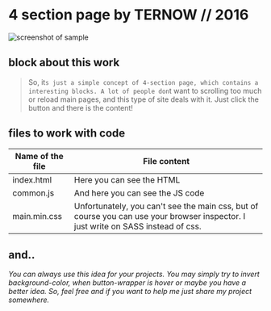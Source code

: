 # 4 section page by TERNOW // 2016


![screenshot of sample](/img/giphy!.gif)

## block about this work
> So, it`s just a simple concept of 4-section page, which contains a interesting blocks. A lot of people don`t want to scrolling too much or reload main pages, and this type of site deals with it. Just click the button and there is the content!

## files to work with code
Name of the file| File content
----------------|----------------------
index.html      | Here you can see the HTML
common.js       | And here you can see the JS code
main.min.css    | Unfortunately, you can't see the main css, but of course you can use your browser inspector. I just write on SASS instead of css.

## and..
_You can always use this idea for your projects. You may	 simply  try to invert background-color, when button-wrapper is hover or maybe you have a better idea. So, feel free and if you want to help me just share my project somewhere._
